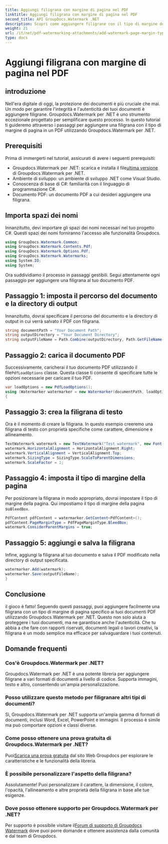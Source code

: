 ```yaml
---
title: Aggiungi filigrana con margine di pagina nel PDF
linktitle: Aggiungi filigrana con margine di pagina nel PDF
second_title: API GroupDocs.Watermark .NET
description: Scopri come aggiungere filigrane con il tipo di margine della pagina in PDF utilizzando Groupdocs per .NET. Proteggi i tuoi documenti senza sforzo.
weight: 21
url: /it/net/pdf-watermarking-attachments/add-watermark-page-margin-type-pdf/
type: docs
---
```

# Aggiungi filigrana con margine di pagina nel PDF

## introduzione
Nell'era digitale di oggi, la protezione dei documenti è più cruciale che mai. Un modo per garantire l'integrità e l'autenticità dei tuoi documenti è aggiungere filigrane. Groupdocs.Watermark per .NET è uno strumento eccezionale progettato per semplificare questo processo. In questo tutorial ti guideremo attraverso i passaggi per aggiungere una filigrana con il tipo di margine di pagina in un PDF utilizzando Groupdocs.Watermark per .NET.
## Prerequisiti
Prima di immergerti nel tutorial, assicurati di avere i seguenti prerequisiti:
-  Groupdocs.Watermark per .NET: scarica e installa il file[ultima versione](https://releases.groupdocs.com/Watermark/net/) di Groupdocs.Watermark per .NET.
- Ambiente di sviluppo: un ambiente di sviluppo .NET come Visual Studio.
- Conoscenza di base di C#: familiarità con il linguaggio di programmazione C#.
- Documento PDF: un documento PDF a cui desideri aggiungere una filigrana.
## Importa spazi dei nomi
Innanzitutto, devi importare gli spazi dei nomi necessari nel tuo progetto C#. Questi spazi dei nomi forniranno l'accesso alle funzionalità Groupdocs.
```csharp
using GroupDocs.Watermark.Common;
using GroupDocs.Watermark.Contents.Pdf;
using GroupDocs.Watermark.Options.Pdf;
using GroupDocs.Watermark.Watermarks;
using System.IO;
using System;
```
Ora suddividiamo il processo in passaggi gestibili. Segui attentamente ogni passaggio per aggiungere una filigrana al tuo documento PDF.
## Passaggio 1: imposta il percorso del documento e la directory di output
Innanzitutto, dovrai specificare il percorso del documento e la directory di output in cui verrà salvato il PDF con filigrana.
```csharp
string documentPath = "Your Document Path";
string outputDirectory = "Your Document Directory";
string outputFileName = Path.Combine(outputDirectory, Path.GetFileName(documentPath));
```
## Passaggio 2: carica il documento PDF
 Successivamente, caricherai il tuo documento PDF utilizzando il file`PdfLoadOptions` classe. Questa classe ti consente di specificare tutte le opzioni necessarie per caricare il tuo PDF.
```csharp
var loadOptions = new PdfLoadOptions();
using (Watermarker watermarker = new Watermarker(documentPath, loadOptions))
{
```
## Passaggio 3: crea la filigrana di testo
Ora è il momento di creare la filigrana. In questo esempio creeremo una filigrana di testo con proprietà specifiche come carattere, dimensione e allineamento.
```csharp
TextWatermark watermark = new TextWatermark("Test watermark", new Font("Arial", 42));
watermark.HorizontalAlignment = HorizontalAlignment.Right;
watermark.VerticalAlignment = VerticalAlignment.Top;
watermark.SizingType = SizingType.ScaleToParentDimensions;
watermark.ScaleFactor = 1;
```
## Passaggio 4: imposta il tipo di margine della pagina
 Per posizionare la filigrana in modo appropriato, dovrai impostare il tipo di margine della pagina. Qui impostiamo il tipo di margine della pagina su`BleedBox`.
```csharp
PdfContent pdfContent = watermarker.GetContent<PdfContent>();
pdfContent.PageMarginType = PdfPageMarginType.BleedBox;
watermark.ConsiderParentMargins = true;
```
## Passaggio 5: aggiungi e salva la filigrana
Infine, aggiungi la filigrana al tuo documento e salva il PDF modificato nella directory di output specificata.
```csharp
watermarker.Add(watermark);
watermarker.Save(outputFileName);
}
```
## Conclusione
il gioco è fatto! Seguendo questi passaggi, puoi aggiungere facilmente una filigrana con un tipo di margine di pagina specifico ai tuoi documenti PDF utilizzando Groupdocs.Watermark per .NET. Questo non solo aiuta a proteggere i tuoi documenti, ma ne garantisce anche l'autenticità. Che tu abbia a che fare con rapporti riservati, documenti legali o lavori creativi, la filigrana è un modo semplice ma efficace per salvaguardare i tuoi contenuti.
## Domande frequenti
### Cos'è Groupdocs.Watermark per .NET?
Groupdocs.Watermark per .NET è una potente libreria per aggiungere filigrane a vari formati di documenti a livello di codice. Supporta immagini, testo e altro, consentendo un'ampia personalizzazione.
### Posso utilizzare questo metodo per filigranare altri tipi di documenti?
Sì, Groupdocs.Watermark per .NET supporta un'ampia gamma di formati di documenti, inclusi Word, Excel, PowerPoint e immagini. Il processo è simile ma può comportare opzioni e classi diverse.
### Come posso ottenere una prova gratuita di Groupdocs.Watermark per .NET?
 Puoi[Scarica una prova gratuita](https://releases.groupdocs.com/) dal sito Web Groupdocs per esplorare le caratteristiche e le funzionalità della libreria.
### È possibile personalizzare l'aspetto della filigrana?
Assolutamente! Puoi personalizzare il carattere, la dimensione, il colore, l'opacità, l'allineamento e altre proprietà della filigrana in base alle tue esigenze.
### Dove posso ottenere supporto per Groupdocs.Watermark per .NET?
 Per supporto è possibile visitare il[Forum di supporto di Groupdocs Watermark](https://forum.groupdocs.com/c/watermark/19) dove puoi porre domande e ottenere assistenza dalla comunità e dal team di Groupdocs.